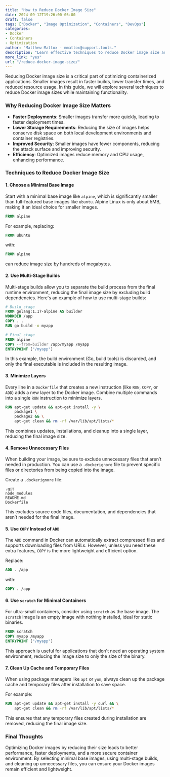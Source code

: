 ```yaml
---
title: "How to Reduce Docker Image Size"  
date: 2024-09-12T19:26:00-05:00  
draft: false  
tags: ["Docker", "Image Optimization", "Containers", "DevOps"]  
categories:  
- Docker  
- Containers  
- Optimization  
author: "Matthew Mattox - mmattox@support.tools."  
description: "Learn effective techniques to reduce Docker image size and optimize container performance."  
more_link: "yes"  
url: "/reduce-docker-image-size/"  
---
```


Reducing Docker image size is a critical part of optimizing containerized applications. Smaller images result in faster builds, lower transfer times, and reduced resource usage. In this guide, we will explore several techniques to reduce Docker image sizes while maintaining functionality.

<!--more-->

### Why Reducing Docker Image Size Matters

- **Faster Deployments**: Smaller images transfer more quickly, leading to faster deployment times.
- **Lower Storage Requirements**: Reducing the size of images helps conserve disk space on both local development environments and container registries.
- **Improved Security**: Smaller images have fewer components, reducing the attack surface and improving security.
- **Efficiency**: Optimized images reduce memory and CPU usage, enhancing performance.

### Techniques to Reduce Docker Image Size

#### 1. **Choose a Minimal Base Image**

Start with a minimal base image like `alpine`, which is significantly smaller than full-featured base images like `ubuntu`. Alpine Linux is only about 5MB, making it an ideal choice for smaller images.

```dockerfile
FROM alpine
```

For example, replacing:

```dockerfile
FROM ubuntu
```

with:

```dockerfile
FROM alpine
```

can reduce image size by hundreds of megabytes.

#### 2. **Use Multi-Stage Builds**

Multi-stage builds allow you to separate the build process from the final runtime environment, reducing the final image size by excluding build dependencies. Here's an example of how to use multi-stage builds:

```dockerfile
# Build stage
FROM golang:1.17-alpine AS builder
WORKDIR /app
COPY . .
RUN go build -o myapp

# Final stage
FROM alpine
COPY --from=builder /app/myapp /myapp
ENTRYPOINT ["/myapp"]
```

In this example, the build environment (Go, build tools) is discarded, and only the final executable is included in the resulting image.

#### 3. **Minimize Layers**

Every line in a `Dockerfile` that creates a new instruction (like `RUN`, `COPY`, or `ADD`) adds a new layer to the Docker image. Combine multiple commands into a single `RUN` instruction to minimize layers.

```dockerfile
RUN apt-get update && apt-get install -y \
    package1 \
    package2 && \
    apt-get clean && rm -rf /var/lib/apt/lists/*
```

This combines updates, installations, and cleanup into a single layer, reducing the final image size.

#### 4. **Remove Unnecessary Files**

When building your image, be sure to exclude unnecessary files that aren’t needed in production. You can use a `.dockerignore` file to prevent specific files or directories from being copied into the image.

Create a `.dockerignore` file:

```plaintext
.git
node_modules
README.md
Dockerfile
```

This excludes source code files, documentation, and dependencies that aren’t needed for the final image.

#### 5. **Use `COPY` Instead of `ADD`**

The `ADD` command in Docker can automatically extract compressed files and supports downloading files from URLs. However, unless you need these extra features, `COPY` is the more lightweight and efficient option.

Replace:

```dockerfile
ADD . /app
```

with:

```dockerfile
COPY . /app
```

#### 6. **Use `scratch` for Minimal Containers**

For ultra-small containers, consider using `scratch` as the base image. The `scratch` image is an empty image with nothing installed, ideal for static binaries.

```dockerfile
FROM scratch
COPY myapp /myapp
ENTRYPOINT ["/myapp"]
```

This approach is useful for applications that don't need an operating system environment, reducing the image size to only the size of the binary.

#### 7. **Clean Up Cache and Temporary Files**

When using package managers like `apt` or `yum`, always clean up the package cache and temporary files after installation to save space.

For example:

```dockerfile
RUN apt-get update && apt-get install -y curl && \
    apt-get clean && rm -rf /var/lib/apt/lists/*
```

This ensures that any temporary files created during installation are removed, reducing the final image size.

### Final Thoughts

Optimizing Docker images by reducing their size leads to better performance, faster deployments, and a more secure container environment. By selecting minimal base images, using multi-stage builds, and cleaning up unnecessary files, you can ensure your Docker images remain efficient and lightweight.
